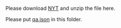 Please download [NYT](https://drive.google.com/drive/folders/0B--ZKWD8ahE4UktManVsY1REOUk?usp=sharing) and unzip the file here.

Please put [qa.json](https://drive.google.com/file/d/0B--ZKWD8ahE4dEZTQzI1UlRUeGc/view?usp=sharing) in this folder.
